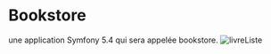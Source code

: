 # Bookstore
une application Symfony 5.4 qui sera appelée bookstore.
![livreListe](https://user-images.githubusercontent.com/85365359/152426975-f0b8d7f6-5d88-4d81-b9d4-e9383e55a1af.PNG)
